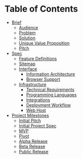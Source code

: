 # Table of Contents

* [Brief](https://github.com/CordellRadke/capstone/blob/dev/docs/brief.md)
    * [Audience](https://github.com/CordellRadke/capstone/blob/dev/docs/brief.md#audience)
    * [Problem](https://github.com/CordellRadke/capstone/blob/dev/docs/brief.md#problem)
    * [Solution](https://github.com/CordellRadke/capstone/blob/dev/docs/brief.md#solution)
    * [Unique Value Proposition](https://github.com/CordellRadke/capstone/blob/dev/docs/brief.md#unique-value-preposition)
    * [Pitch](https://github.com/CordellRadke/capstone/blob/dev/docs/brief.md#project-pitch)
* [Spec](https://github.com/CordellRadke/capstone/blob/dev/docs/spec.md)
    * [Feature Definitions](https://github.com/CordellRadke/capstone/blob/dev/docs/spec.md#feature-definitions)
    * [Sitemap](https://github.com/CordellRadke/capstone/blob/dev/docs/spec.md#sitemap)
    * [Interface]()
      * [Information Architecture]()
      * [Browser Support]()
    * [Infrastructure]()
      * [Technical Requirements]()
      * [Programming Languages]()
      * [Integrations]()
      * [Deployment Workflow]()
      * [Web Host]()
* [Project Milestones]()
   * [Initial Pitch]()
   * [Initial Project Spec]()
   * [MVP]()
   * [Pivot]()
   * [Alpha Release]()
   * [Beta Release]()
   * [Public Release]()
